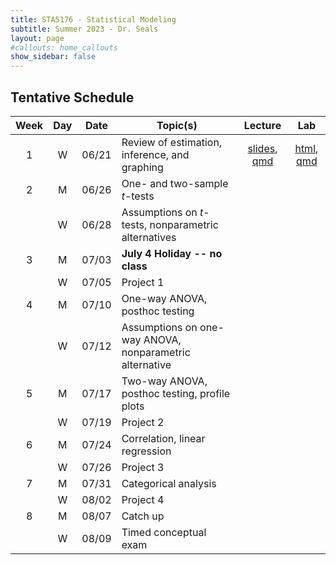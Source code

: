```yaml
---
title: STA5176 - Statistical Modeling
subtitle: Summer 2023 - Dr. Seals
layout: page
#callouts: home_callouts
show_sidebar: false
---
```


## Tentative Schedule

| Week | Day | Date  | Topic(s) | Lecture | Lab |
|:-:|:-:|:-:|---------|:---:|:---:|
| 1 | W | 06/21 | Review of estimation, inference, and graphing |  [slides](https://samanthaseals.github.io/STA5176/slides/L01.html), [qmd](https://github.com/samanthaseals/STA5176/blob/main/slides/L01.qmd) | [html](https://samanthaseals.github.io/STA5176/activities/A01.html), [qmd](https://github.com/samanthaseals/STA5176/blob/main/activities/A01.qmd) |
| 2 | M | 06/26 | One- and two-sample *t*-tests | | | 
|   | W | 06/28 | Assumptions on *t*-tests, nonparametric alternatives | | | 
| 3 | M | 07/03 | **July 4 Holiday -- no class** | | | 
|   | W | 07/05 | Project 1 | | | 
| 4 | M | 07/10 | One-way ANOVA, posthoc testing | | |
|   | W | 07/12 | Assumptions on one-way ANOVA, nonparametric alternative | | |
| 5 | M | 07/17 | Two-way ANOVA, posthoc testing, profile plots | | |
|   | W | 07/19 | Project 2 | | |
| 6 | M | 07/24 | Correlation, linear regression | | | 
|   | W | 07/26 | Project 3 | | |
| 7 | M | 07/31 | Categorical analysis | | |
|   | W | 08/02 | Project 4 | | | 
| 8 | M | 08/07 | Catch up | | | 
|   | W | 08/09 | Timed conceptual exam | | | 

